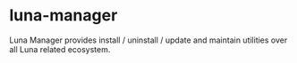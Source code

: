 # luna-manager
Luna Manager provides install / uninstall / update and maintain utilities over all Luna related ecosystem.
